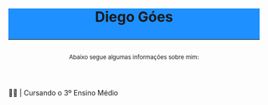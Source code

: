 <body>
    <header>
        <h1 style="background-color: dodgerblue;">Diego Góes
            <hr>
        </h1>
        <small>Abaixo segue algumas informações sobre mim:</small>
    </header>
    <section>
        <p>👨‍🎓 | Cursando o 3º Ensino Médio</p>
    </section>
</body>
